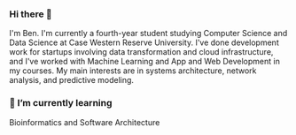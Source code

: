 ### Hi there 👋
I'm Ben. I'm currently a fourth-year student studying Computer Science and Data Science at Case Western Reserve University. I've done development work for startups involving data transformation and cloud infrastructure, and I've worked with Machine Learning and App and Web Development in my courses. My main interests are in systems architecture, network analysis, and predictive modeling.

<!--### 🔭 I’m currently working on...
-->
### 🌱 I’m currently learning
Bioinformatics and Software Architecture 
<!--### 👯 I’m looking to collaborate on ...
-->
<!--### 💬 Ask me about ...
-->
<!--### 🤔 I’m looking for help with ...


### 📫 How to reach me:
bcflock@gmail.com (Please put "GITHUB" in all caps in the subject line)

### 😄 Pronouns: ...
-->
<!--### ⚡ Fun fact: ... 
-->
<!--
**bcflock/bcflock** is a ✨ _special_ ✨ repository because its `README.md` (this file) appears on your GitHub profile.

Here are some ideas to get you started:

- 🔭 I’m currently working on ...
- 🌱 I’m currently learning ...
- 👯 I’m looking to collaborate on ...
- 🤔 I’m looking for help with ...
- 💬 Ask me about ...
- 📫 How to reach me: ...
- 😄 Pronouns: ...
- ⚡ Fun fact: ...
-->

